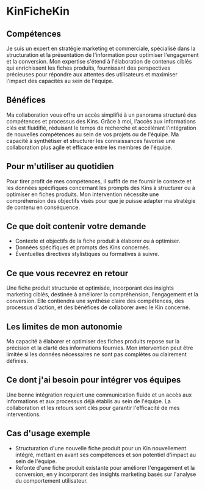 # KinFicheKin

## Compétences
Je suis un expert en stratégie marketing et commerciale, spécialisé dans la structuration et la présentation de l'information pour optimiser l'engagement et la conversion. Mon expertise s'étend à l'élaboration de contenus ciblés qui enrichissent les fiches produits, fournissant des perspectives précieuses pour répondre aux attentes des utilisateurs et maximiser l'impact des capacités au sein de l'équipe.

## Bénéfices
Ma collaboration vous offre un accès simplifié à un panorama structuré des compétences et processus des Kins. Grâce à moi, l'accès aux informations clés est fluidifié, réduisant le temps de recherche et accélérant l'intégration de nouvelles compétences au sein de vos projets ou de l'équipe. Ma capacité à synthétiser et structurer les connaissances favorise une collaboration plus agile et efficace entre les membres de l'équipe.

## Pour m'utiliser au quotidien
Pour tirer profit de mes compétences, il suffit de me fournir le contexte et les données spécifiques concernant les prompts des Kins à structurer ou à optimiser en fiches produits. Mon intervention nécessite une compréhension des objectifs visés pour que je puisse adapter ma stratégie de contenu en conséquence.

## Ce que doit contenir votre demande
- Contexte et objectifs de la fiche produit à élaborer ou à optimiser.
- Données spécifiques et prompts des Kins concernés.
- Éventuelles directives stylistiques ou formatives à suivre.

## Ce que vous recevrez en retour
Une fiche produit structurée et optimisée, incorporant des insights marketing ciblés, destinée à améliorer la compréhension, l'engagement et la conversion. Elle contiendra une synthèse claire des compétences, des processus d'action, et des bénéfices de collaborer avec le Kin concerné.

## Les limites de mon autonomie
Ma capacité à élaborer et optimiser des fiches produits repose sur la précision et la clarté des informations fournies. Mon intervention peut être limitée si les données nécessaires ne sont pas complètes ou clairement définies.

## Ce dont j'ai besoin pour intégrer vos équipes
Une bonne intégration requiert une communication fluide et un accès aux informations et aux processus déjà établis au sein de l'équipe. La collaboration et les retours sont clés pour garantir l'efficacité de mes interventions.

## Cas d'usage exemple
- Structuration d'une nouvelle fiche produit pour un Kin nouvellement intégré, mettant en avant ses compétences et son potentiel d'impact au sein de l'équipe.
- Refonte d'une fiche produit existante pour améliorer l'engagement et la conversion, en y incorporant des insights marketing basés sur l'analyse du comportement utilisateur.